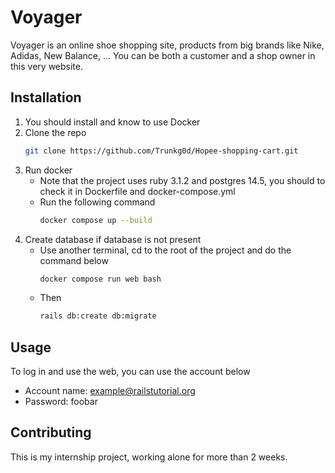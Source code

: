 # Voyager

Voyager is an online shoe shopping site, products from big brands like Nike, Adidas, New Balance, ... You can be both a customer and a shop owner in this very website.

## Installation

1. You should install and know to use Docker
2. Clone the repo
    ```sh
    git clone https://github.com/Trunkg0d/Hopee-shopping-cart.git
    ```
3. Run docker
    - Note that the project uses ruby 3.1.2 and postgres 14.5, you should to check it in Dockerfile and docker-compose.yml
    - Run the following command
        ```sh
        docker compose up --build
        ```
4. Create database if database is not present
    - Use another terminal, cd to the root of the project and do the command below
        ```sh
        docker compose run web bash
        ```
    - Then
        ```sh
        rails db:create db:migrate
        ```
## Usage
To log in and use the web, you can use the account below
- Account name: example@railstutorial.org
- Password: foobar

## Contributing

This is my internship project, working alone for more than 2 weeks.
